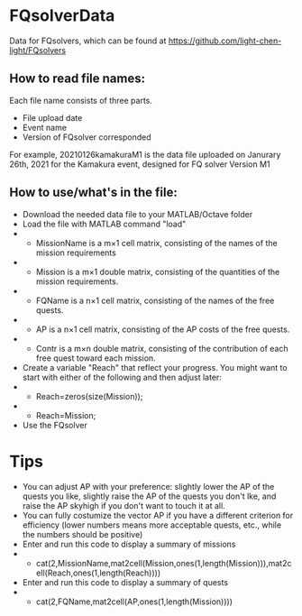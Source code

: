 # FQsolverData
Data for FQsolvers, which can be found at https://github.com/light-chen-light/FQsolvers

## How to read file names:
Each file name consists of three parts.
* File upload date
* Event name
* Version of FQsolver corresponded

For example, 20210126kamakuraM1 is the data file uploaded on Janurary 26th, 2021 for the Kamakura event, designed for FQ solver Version M1

## How to use/what's in the file:
* Download the needed data file to your MATLAB/Octave folder
* Load the file with MATLAB command "load"
* * MissionName is a m×1 cell matrix, consisting of the names of the mission requirements
* * Mission is a m×1 double matrix, consisting of the quantities of the mission requirements.
* * FQName is a n×1 cell matrix, consisting of the names of the free quests.
* * AP is a n×1 cell matrix, consisting of the AP costs of the free quests.
* * Contr is a m×n double matrix, consisting of the contribution of each free quest toward each mission.
* Create a variable "Reach" that reflect your progress. You might want to start with either of the following and then adjust later:
* * Reach=zeros(size(Mission));
* * Reach=Mission;
* Use the FQsolver

# Tips
* You can adjust AP with your preference: slightly lower the AP of the quests you like, slightly raise the AP of the quests you don't lke, and raise the AP skyhigh if you don't want to touch it at all.
* You can fully costumize the vector AP if you have a different criterion for efficiency (lower numbers means more acceptable quests, etc., while the numbers should be positive)
* Enter and run this code to display a summary of missions
* * cat(2,MissionName,mat2cell(Mission,ones(1,length(Mission))),mat2cell(Reach,ones(1,length(Reach))))
* Enter and run this code to display a summary of quests
* * cat(2,FQName,mat2cell(AP,ones(1,length(Mission))))
